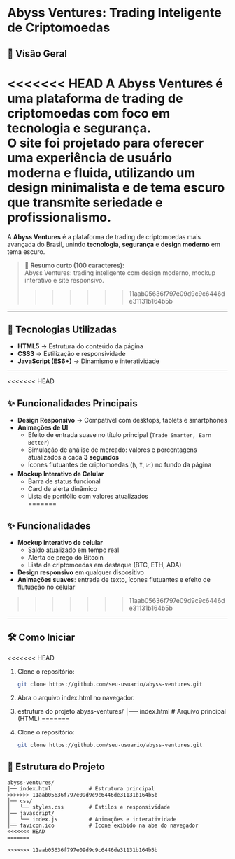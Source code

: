 # Abyss Ventures: Trading Inteligente de Criptomoedas

## 📌 Visão Geral
<<<<<<< HEAD
A **Abyss Ventures** é uma plataforma de trading de criptomoedas com foco em **tecnologia** e **segurança**.  
O site foi projetado para oferecer uma experiência de usuário **moderna** e **fluida**, utilizando um design **minimalista** e de **tema escuro** que transmite seriedade e profissionalismo.
=======
A **Abyss Ventures** é a plataforma de trading de criptomoedas mais avançada do Brasil, unindo 
**tecnologia**, **segurança** e **design moderno** em tema escuro.

> 🔹 **Resumo curto (100 caracteres):**  
> Abyss Ventures: trading inteligente com design moderno, mockup interativo e site responsivo.
>>>>>>> 11aab05636f797e09d9c9c6446de31131b164b5b

---

## 🚀 Tecnologias Utilizadas
- **HTML5** → Estrutura do conteúdo da página  
- **CSS3** → Estilização e responsividade  
- **JavaScript (ES6+)** → Dinamismo e interatividade  

---

<<<<<<< HEAD
## ✨ Funcionalidades Principais
- **Design Responsivo** → Compatível com desktops, tablets e smartphones  
- **Animações de UI**  
  - Efeito de entrada suave no título principal (`Trade Smarter, Earn Better`)  
  - Simulação de análise de mercado: valores e porcentagens atualizados a cada **3 segundos**  
  - Ícones flutuantes de criptomoedas (`₿`, `Ξ`, `📈`) no fundo da página  
- **Mockup Interativo de Celular**  
  - Barra de status funcional  
  - Card de alerta dinâmico  
  - Lista de portfólio com valores atualizados  
=======
## ✨ Funcionalidades
- **Mockup interativo de celular**  
  - Saldo atualizado em tempo real  
  - Alerta de preço do Bitcoin  
  - Lista de criptomoedas em destaque (BTC, ETH, ADA)  
- **Design responsivo** em qualquer dispositivo  
- **Animações suaves**: entrada de texto, ícones flutuantes e efeito de flutuação no celular  
>>>>>>> 11aab05636f797e09d9c9c6446de31131b164b5b

---

## 🛠️ Como Iniciar
<<<<<<< HEAD

1. Clone o repositório:
   ```bash
   git clone https://github.com/seu-usuario/abyss-ventures.git
2. Abra o arquivo index.html no navegador.

3. estrutura do projeto
abyss-ventures/
│── index.html            # Arquivo principal (HTML)
=======
1. Clone o repositório:
   ```bash
   git clone https://github.com/seu-usuario/abyss-ventures.git

## 📂 Estrutura do Projeto
````
abyss-ventures/
│── index.html            # Estrutura principal
>>>>>>> 11aab05636f797e09d9c9c6446de31131b164b5b
│── css/
│   └── styles.css        # Estilos e responsividade
│── javascript/
│   └── index.js          # Animações e interatividade
│── favicon.ico           # Ícone exibido na aba do navegador
<<<<<<< HEAD
=======

>>>>>>> 11aab05636f797e09d9c9c6446de31131b164b5b
